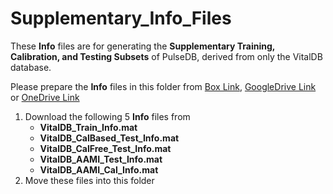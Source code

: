 # Supplementary_Info_Files

These **Info** files are for generating the **Supplementary Training, Calibration, and Testing Subsets** of PulseDB, derived from only the VitalDB database.

Please prepare the **Info** files in this folder from [Box Link](https://rutgers.box.com/s/ntgymk9xg3o2pdc34h210vno4s2biuoh), [GoogleDrive Link](https://drive.google.com/drive/folders/1mm1a_hPd8jMtRSowQ1TKi51Jyes_x8Fb?usp=sharing) or [OneDrive Link](https://rutgersconnect-my.sharepoint.com/:f:/g/personal/ww329_soe_rutgers_edu/EsRbMMcydjtOtXUb9930TCEBvpd3ZUTLo7L6p_tmzQH80Q?e=KWej99)

1. Download the following 5 **Info** files from
   * **VitalDB_Train_Info.mat**
   * **VitalDB_CalBased_Test_Info.mat**
   * **VitalDB_CalFree_Test_Info.mat**
   * **VitalDB_AAMI_Test_Info.mat**
   * **VitalDB_AAMI_Cal_Info.mat**
2. Move these files into this folder

